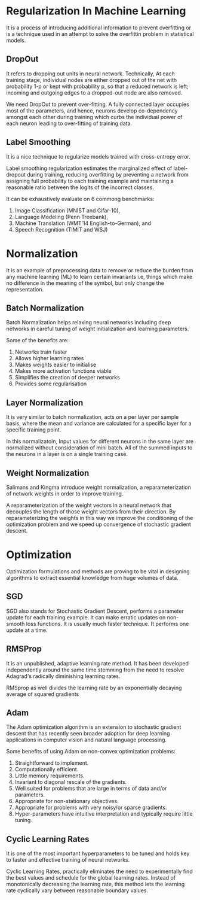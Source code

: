 # Regularization In Machine Learning

It is a process of introducing additional information to prevent overfitting or is a technique used in an attempt to solve the overfittin problem in statistical models.

## DropOut

It refers to dropping out units in neural network. Technically, At each training stage, individual nodes are either dropped out of the net with probability 1-p or kept with probability p, so that a reduced network is left; incoming and outgoing edges to a dropped-out node are also removed.

We need DropOut to prevent over-fitting. A fully connected layer occupies most of the parameters, and hence, neurons develop co-dependency amongst each other during training which curbs the individual power of each neuron leading to over-fitting of training data.

## Label Smoothing

It is a nice technique to regularize models trained with cross-entropy error.

Label smoothing regularization estimates the marginalized effect of label-dropout during training, reducing overfitting by preventing a network from assigning full probability to each training example and maintaining a reasonable ratio between the logits of the incorrect classes. 

It can be exhaustively evaluate on 6 commong benchmarks:
1. Image Classification (MNIST and Cifar-10),
2. Language Modeling (Penn Treebank),
3. Machine Translation (WMT’14 English-to-German), and
4. Speech Recognition (TIMIT and WSJ)


# Normalization

It is an example of preprocessing data to remove or reduce the burden from any machine learning (ML) to learn certain invariants i.e, things which make no difference in the meaning of the symbol, but only change the representation.

## Batch Normalization

Batch Normalization helps relaxing neural networks including deep networks in careful tuning of weight initialization and learning parameters.

Some of the benefits are:
1. Networks train faster
2. Allows higher learning rates
3. Makes weights easier to initialise
4. Makes more activation functions viable
5. Simplifies the creation of deeper networks
6. Provides some regularisation

## Layer Normalization

It is very similar to batch normalization, acts on a per layer per sample basis, where the mean and variance are calculated for a specific layer for a specific training point. 

In this normalizatoin, Input values for different neurons in the same layer are normalized without consideration of mini batch. All of the summed inputs to the neurons in a layer is on a single training case.

## Weight Normalization

Salimans and Kingma introduce weight normalization, a reparameterization of network weights in order to improve training.

A reparameterization of the weight vectors in a neural network that decouples the length of those weight vectors from their direction. By reparameterizing the weights in this way we improve the conditioning of the optimization problem and we speed up convergence of stochastic gradient descent.


# Optimization

Optimization formulations and methods are proving to be vital in designing algorithms to extract essential knowledge from huge volumes of data.

## SGD

SGD also stands for Stochastic Gradient Descent, performs a parameter update for each training example. It can make erratic updates on non-smooth loss functions. It is usually much faster technique. It performs one update at a time.

## RMSProp

It is an unpublished, adaptive learning rate method. It has been developed independently around the same time stemming from the need to resolve Adagrad's radically diminishing learning rates.

RMSprop as well divides the learning rate by an exponentially decaying average of squared gradients

## Adam

The Adam optimization algorithm is an extension to stochastic gradient descent that has recently seen broader adoption for deep learning applications in computer vision and natural language processing.

Some benefits of using Adam on non-convex optimization problems:
1. Straightforward to implement.
2. Computationally efficient.
3. Little memory requirements.
4. Invariant to diagonal rescale of the gradients.
5. Well suited for problems that are large in terms of data and/or parameters.
6. Appropriate for non-stationary objectives.
7. Appropriate for problems with very noisy/or sparse gradients.
8. Hyper-parameters have intuitive interpretation and typically require little tuning.

## Cyclic Learning Rates

It is one of the most important hyperparameters to be tuned and holds key to faster and effective training of neural networks.

Cyclic Learning Rates, practically eliminates the need to experimentally find the best values and schedule for the global learning rates. Instead of monotonically decreasing the learning rate, this method lets the learning rate cyclically vary between reasonable boundary values.

